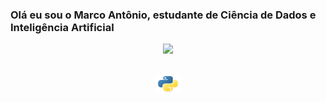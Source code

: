 ### Olá eu sou o Marco Antônio, estudante de Ciência de Dados e Inteligência Artificial

<div align="center">
  <a href="https://github.com/marcoantoniio">
  <img height="180em" src="https://github-readme-stats.vercel.app/api?username=marcoantoniio&show_icons=true&theme=discord_old_blurple&include_all_commits=true&count_private=true"/>
 <!-- <img height="180em" src="https://github-readme-stats.vercel.app/api/top-langs/?username=marcoantoniio&layout=compact&langs_count=7&theme=discord_old_blurple"/>
</div>-->
    
  ##
<img align="center" alt="Rafa-Python" height="30" width="40" src="https://raw.githubusercontent.com/devicons/devicon/master/icons/python/python-original.svg">

    
